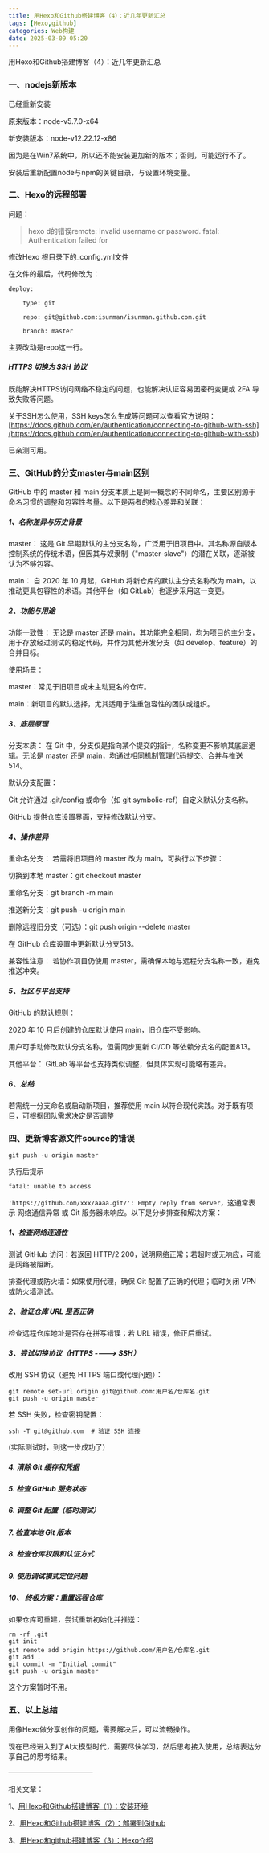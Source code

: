 ```yaml
---
title: 用Hexo和Github搭建博客（4）：近几年更新汇总
tags: [Hexo,github]
categories: Web构建
date: 2025-03-09 05:20
---
```



用Hexo和Github搭建博客（4）：近几年更新汇总

### 一、nodejs新版本

已经重新安装

原来版本：node-v5.7.0-x64

新安装版本：node-v12.22.12-x86

因为是在Win7系统中，所以还不能安装更加新的版本；否则，可能运行不了。

安装后重新配置node与npm的关键目录，与设置环境变量。

### 二、Hexo的远程部署

问题：
> hexo d的错误remote: Invalid username or password.
fatal: Authentication failed for

修改Hexo 根目录下的_config.yml文件

在文件的最后，代码修改为：

    deploy:

    	type: git

    	repo: git@github.com:isunman/isunman.github.com.git 

    	branch: master

主要改动是repo这一行。

##### HTTPS 切换为 SSH 协议

既能解决HTTPS访问网络不稳定的问题，也能解决认证容易因密码变更或 2FA 导致失败等问题。

关于SSH怎么使用，SSH keys怎么生成等问题可以查看官方说明：
[https://docs.github.com/en/authentication/connecting-to-github-with-ssh](https://docs.github.com/en/authentication/connecting-to-github-with-ssh)

已亲测可用。


### 三、GitHub的分支master与main区别

GitHub 中的 master 和 main 分支本质上是同一概念的不同命名，主要区别源于命名习惯的调整和包容性考量。以下是两者的核心差异和关联：

##### 1、名称差异与历史背景
master：
这是 Git 早期默认的主分支名称，广泛用于旧项目中。其名称源自版本控制系统的传统术语，但因其与奴隶制（"master-slave"）的潜在关联，逐渐被认为不够包容。

main：
自 2020 年 10 月起，GitHub 将新仓库的默认主分支名称改为 main，以推动更具包容性的术语。其他平台（如 GitLab）也逐步采用这一变更。

##### 2、功能与用途

功能一致性：
无论是 master 还是 main，其功能完全相同，均为项目的主分支，用于存放经过测试的稳定代码，并作为其他开发分支（如 develop、feature）的合并目标。

使用场景：

master：常见于旧项目或未主动更名的仓库。

main：新项目的默认选择，尤其适用于注重包容性的团队或组织。

##### 3、底层原理

分支本质：
在 Git 中，分支仅是指向某个提交的指针，名称变更不影响其底层逻辑。无论是 master 还是 main，均通过相同机制管理代码提交、合并与推送514。

默认分支配置：

Git 允许通过 .git/config 或命令（如 git symbolic-ref）自定义默认分支名称。

GitHub 提供仓库设置界面，支持修改默认分支。

##### 4、操作差异

重命名分支：
若需将旧项目的 master 改为 main，可执行以下步骤：

切换到本地 master：git checkout master

重命名分支：git branch -m main

推送新分支：git push -u origin main

删除远程旧分支（可选）：git push origin --delete master

在 GitHub 仓库设置中更新默认分支513。

兼容性注意：
若协作项目仍使用 master，需确保本地与远程分支名称一致，避免推送冲突。

##### 5、社区与平台支持

GitHub 的默认规则：

2020 年 10 月后创建的仓库默认使用 main，旧仓库不受影响。

用户可手动修改默认分支名称，但需同步更新 CI/CD 等依赖分支名的配置813。

其他平台：
GitLab 等平台也支持类似调整，但具体实现可能略有差异。


##### 6、总结

若需统一分支命名或启动新项目，推荐使用 main 以符合现代实践。对于既有项目，可根据团队需求决定是否调整

### 四、更新博客源文件source的错误

    git push -u origin master

执行后提示

    fatal: unable to access

`'https://github.com/xxx/aaaa.git/': Empty reply from server`，这通常表示 网络通信异常 或 Git 服务器未响应。以下是分步排查和解决方案：

##### 1、检查网络连通性

测试 GitHub 访问：若返回 HTTP/2 200，说明网络正常；若超时或无响应，可能是网络被阻断。

排查代理或防火墙：如果使用代理，确保 Git 配置了正确的代理；临时关闭 VPN 或防火墙测试。

##### 2、验证仓库 URL 是否正确

检查远程仓库地址是否存在拼写错误；若 URL 错误，修正后重试。

##### 3、尝试切换协议（HTTPS ----> SSH）

改用 SSH 协议（避免 HTTPS 端口或代理问题）：

    git remote set-url origin git@github.com:用户名/仓库名.git
    git push -u origin master

若 SSH 失败，检查密钥配置：

    ssh -T git@github.com  # 验证 SSH 连接

(实际测试时，到这一步成功了）

##### 4. 清除 Git 缓存和凭据
##### 5. 检查 GitHub 服务状态
##### 6.  调整 Git 配置（临时测试）
##### 7. 检查本地 Git 版本
##### 8.  检查仓库权限和认证方式
##### 9. 使用调试模式定位问题

##### 10、 终极方案：重置远程仓库

如果仓库可重建，尝试重新初始化并推送：

    rm -rf .git
    git init
    git remote add origin https://github.com/用户名/仓库名.git
    git add .
    git commit -m "Initial commit"
    git push -u origin master

这个方案暂时不用。


### 五、以上总结

用像Hexo做分享创作的问题，需要解决后，可以流畅操作。

现在已经进入到了AI大模型时代，需要尽快学习，然后思考接入使用，总结表达分享自己的思考结果。

————————————

相关文章：

1、[用Hexo和Github搭建博客（1）：安装环境](http://isunman.com/2016/02/25/blog-by-hexo-github-step1/ "用Hexo和Github搭建博客（1）：安装环境")

2、[用Hexo和Github搭建博客（2）：部署到Github](http://isunman.com/2016/02/25/blog-by-hexo-github-step2/ "用Hexo和Github搭建博客（2）：部署到Github")

3、[用Hexo和github搭建博客（3）：Hexo介绍](http://isunman.com/2016/02/26/blog-by-hexo-github-step3/ "用Hexo和github搭建博客（3）：Hexo介绍")